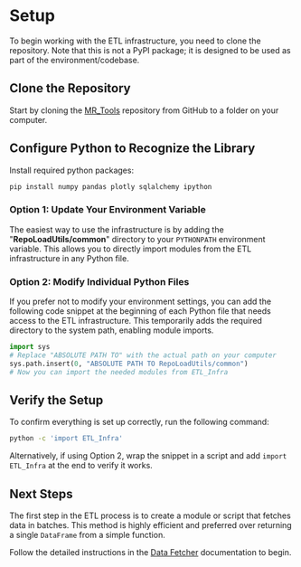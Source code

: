 # Setup

To begin working with the ETL infrastructure, you need to clone the repository. 
Note that this is not a PyPI package; it is designed to be used as part of the environment/codebase.

## Clone the Repository

Start by cloning the [MR_Tools](https://github.com/Medial-EarlySign/MR_Tools) repository from GitHub to a folder on your computer.

## Configure Python to Recognize the Library

Install required python packages:
```bash
pip install numpy pandas plotly sqlalchemy ipython
```

### Option 1: Update Your Environment Variable

The easiest way to use the infrastructure is by adding the "**RepoLoadUtils/common**" directory to your `PYTHONPATH` environment variable. This allows you to directly import modules from the ETL infrastructure in any Python file.

### Option 2: Modify Individual Python Files

If you prefer not to modify your environment settings, you can add the following code snippet at the beginning of each Python file that needs access to the ETL infrastructure. This temporarily adds the required directory to the system path, enabling module imports.

```python
import sys
# Replace "ABSOLUTE PATH TO" with the actual path on your computer
sys.path.insert(0, "ABSOLUTE PATH TO RepoLoadUtils/common") 
# Now you can import the needed modules from ETL_Infra
``` 

## Verify the Setup
To confirm everything is set up correctly, run the following command:

```bash
python -c 'import ETL_Infra'
```

Alternatively, if using Option 2, wrap the snippet in a script and add `import ETL_Infra` at the end to verify it works.

## Next Steps

The first step in the ETL process is to create a module or script that fetches data in batches. This method is highly efficient and preferred over returning a single `DataFrame` from a simple function.

Follow the detailed instructions in the [Data Fetcher](../01.Data%20Fetching%20step) documentation to begin.